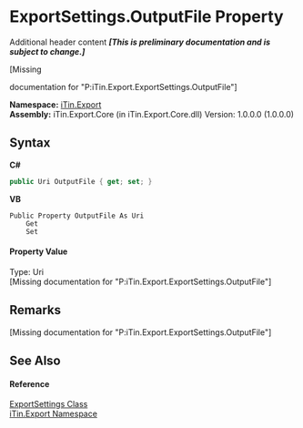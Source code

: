 # ExportSettings.OutputFile Property 
Additional header content _**\[This is preliminary documentation and is subject to change.\]**_

\[Missing <summary> documentation for "P:iTin.Export.ExportSettings.OutputFile"\]

**Namespace:**&nbsp;<a href="3fffd16d-e8dd-a992-537b-8b7ec294fc13">iTin.Export</a><br />**Assembly:**&nbsp;iTin.Export.Core (in iTin.Export.Core.dll) Version: 1.0.0.0 (1.0.0.0)

## Syntax

**C#**<br />
``` C#
public Uri OutputFile { get; set; }
```

**VB**<br />
``` VB
Public Property OutputFile As Uri
	Get
	Set
```


#### Property Value
Type: Uri<br />\[Missing <value> documentation for "P:iTin.Export.ExportSettings.OutputFile"\]

## Remarks
\[Missing <remarks> documentation for "P:iTin.Export.ExportSettings.OutputFile"\]

## See Also


#### Reference
<a href="d8d655e9-5d05-0438-ab78-0c8d4761dd06">ExportSettings Class</a><br /><a href="3fffd16d-e8dd-a992-537b-8b7ec294fc13">iTin.Export Namespace</a><br />